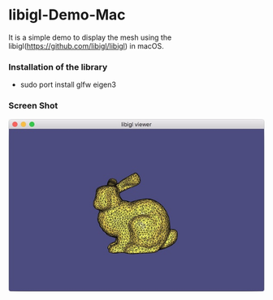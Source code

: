 # libigl-Demo-Mac
It is a simple demo to display the mesh using the libigl(https://github.com/libigl/libigl) in macOS.

### Installation of the library
- sudo port install glfw eigen3

### Screen Shot
![ScreenShot](ScreenShot.jpg)
